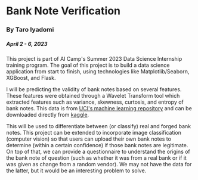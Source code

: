# Bank Note Verification  
### By Taro Iyadomi
##### April 2 - 6, 2023  

This project is part of AI Camp's Summer 2023 Data Science Internship training program. The goal of this project is to build a data science application from start to finish, using technologies like Matplotlib/Seaborn, XGBoost, and Flask.  

I will be predicting the validity of bank notes based on several features. These features were obtained through a Wavelet Transform tool which extracted features such as variance, skewness, curtosis, and entropy of bank notes. This data is from [UCI's machine learning repository](https://archive.ics.uci.edu/ml/datasets/banknote+authentication) and can be downloaded directly from [kaggle](https://www.kaggle.com/datasets/ritesaluja/bank-note-authentication-uci-data).  

This will be used to differentiate between (or classify) real and forged bank notes. This project can be extended to incorporate image classification (computer vision) so that users can upload their own bank notes to determine (within a certain confidence) if those bank notes are legitimate. On top of that, we can provide a questionnaire to understand the origins of the bank note of question (such as whether it was from a real bank or if it was given as change from a random vendor). We may not have the data for the latter, but it would be an interesting problem to solve.  


